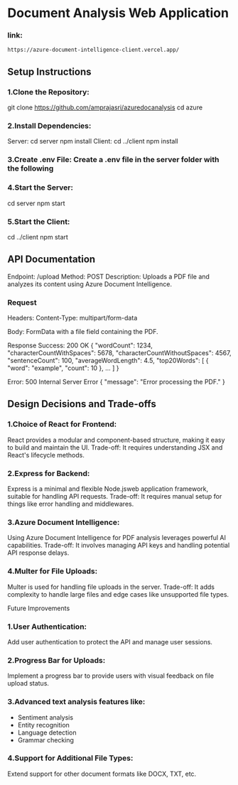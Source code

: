 # Document Analysis Web Application
### link:
    https://azure-document-intelligence-client.vercel.app/
## Setup Instructions

### 1.Clone the Repository:
  git clone https://github.com/amprajasri/azuredocanalysis
  cd azure
### 2.Install Dependencies: 
  Server:
   cd server
   npm install
  Client:
   cd ../client
   npm install
### 3.Create .env File: Create a .env file in the server folder with the following
### 4.Start the Server:
  cd server
  npm start
### 5.Start the Client:
   cd ../client
   npm start
## API Documentation
Endpoint: /upload Method: POST Description: Uploads a PDF file and analyzes its content using Azure Document Intelligence.

### Request
Headers: Content-Type: multipart/form-data

Body: FormData with a file field containing the PDF.

Response
Success: 200 OK
{
  "wordCount": 1234,
  "characterCountWithSpaces": 5678,
  "characterCountWithoutSpaces": 4567,
  "sentenceCount": 100,
  "averageWordLength": 4.5,
  "top20Words": [
    { "word": "example", "count": 10 },
    ...
  ]
}


Error: 500 Internal Server Error
{
  "message": "Error processing the PDF."
}


## Design Decisions and Trade-offs
### 1.Choice of React for Frontend: 
React provides a modular and component-based structure, making it easy to build and maintain the UI. Trade-off: It requires understanding JSX and React's lifecycle methods.

### 2.Express for Backend: 
Express is a minimal and flexible Node.jsweb application framework, suitable for handling API requests. Trade-off: It requires manual setup for things like error handling and middlewares.

### 3.Azure Document Intelligence:
Using Azure Document Intelligence for PDF analysis leverages powerful AI capabilities. Trade-off: It involves managing API keys and handling potential API response delays.

### 4.Multer for File Uploads: 
Multer is used for handling file uploads in the server. Trade-off: It adds complexity to handle large files and edge cases like unsupported file types.


Future Improvements
### 1.User Authentication:
Add user authentication to protect the API and manage user sessions.

### 2.Progress Bar for Uploads:
Implement a progress bar to provide users with visual feedback on file upload status.

### 3.Advanced text analysis features like:
- Sentiment analysis
- Entity recognition
- Language detection
- Grammar checking

### 4.Support for Additional File Types:
Extend support for other document formats like DOCX, TXT, etc.
